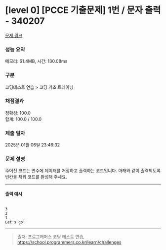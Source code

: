 # [level 0] [PCCE 기출문제] 1번 / 문자 출력 - 340207 

[문제 링크](https://school.programmers.co.kr/learn/courses/30/lessons/340207) 

### 성능 요약

메모리: 61.4MB, 시간: 130.08ms

### 구분

코딩테스트 연습 > 코딩 기초 트레이닝

### 채점결과

정확성: 100.0<br/>합계: 100.0 / 100.0

### 제출 일자

2025년 01월 06일 23:46:32

### 문제 설명

<p>주어진 코드는 변수에 데이터를 저장하고 출력하는 코드입니다. 아래와 같이 출력되도록 빈칸을 채워 코드를 완성해 주세요.</p>

<hr>

<h4>출력 예시</h4>

<div class="highlight"><pre class="codehilite"><code>
3
2
1
Let's go!
</code></pre></div>
<hr>



> 출처: 프로그래머스 코딩 테스트 연습, https://school.programmers.co.kr/learn/challenges
